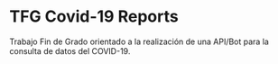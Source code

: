 # TFG Covid-19 Reports
Trabajo Fin de Grado orientado a la realización de una API/Bot para la consulta de datos del COVID-19.
